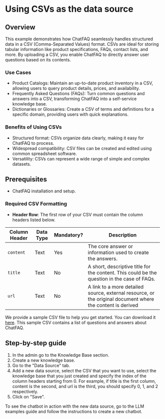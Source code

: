 # Using CSVs as the data source

## Overview

This example demonstrates how ChatFAQ seamlessly handles structured data in a CSV (Comma-Separated Values) format. CSVs are ideal for storing tabular information like product specifications, FAQs, contact lists, and more.  By uploading a CSV, you enable ChatFAQ to directly answer user questions based on its contents.

### Use Cases

- Product Catalogs: Maintain an up-to-date product inventory in a CSV, allowing users to query product details, prices, and availability.
- Frequently Asked Questions (FAQs): Turn common questions and answers into a CSV, transforming ChatFAQ into a self-service knowledge base.
- Dictionaries or Glossaries: Create a CSV of terms and definitions for a specific domain, providing users with quick explanations.

### Benefits of Using CSVs

- Structured format: CSVs organize data clearly, making it easy for ChatFAQ to process.
- Widespread compatibility: CSV files can be created and edited using common spreadsheet software.
- Versatility: CSVs can represent a wide range of simple and complex datasets.

## Prerequisites

- ChatFAQ installation and setup.

### Required CSV Formatting

- **Header Row**: The first row of your CSV must contain the column headers listed below.

Column Header | Data Type | Mandatory? | Description
------------- | --------- | ---------- | -----------
`content`     |   Text    |     Yes    | The core answer or information used to create the answers.
`title`       |   Text    |     No     | A short, descriptive title for the content. This could be the question in the case of FAQs.
`url`         |   Text    |     No     | A link to a more detailed source, external resource, or the original document where the content is derived

We provide a sample CSV file to help you get started. You can download it [here](https://github.com/ChatFAQ/ChatFAQ/blob/feature/create-examples/doc/source/modules/examples/chatfaqio.csv).
This sample CSV contains a list of questions and answers about ChatFAQ.
  
## Step-by-step guide

1. In the admin go to the Knowledge Base section.
2. Create a new knowledge base.
3. Go to the "Data Source" tab.
4. Add a new data source, select the CSV that you want to use, select the knowledge base that you just created and specify the index of the column headers starting from 0. For example, if title is the first column, content is the second, and url is the third, you should specify 0, 1, and 2 respectively.
5. Click on "Save".

To see the chatbot in action with the new data source, go to the LLM examples guide and follow the instructions to create a new chatbot.
